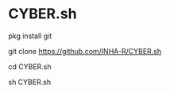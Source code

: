 # CYBER.sh


pkg install git

git clone https://github.com/INHA-R/CYBER.sh

cd CYBER.sh

sh CYBER.sh
